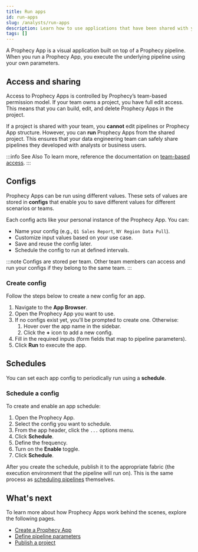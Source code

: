 ```yaml
---
title: Run apps
id: run-apps
slug: /analysts/run-apps
description: Learn how to use applications that have been shared with you
tags: []
---
```


A Prophecy App is a visual application built on top of a Prophecy pipeline. When you run a Prophecy App, you execute the underlying pipeline using your own parameters.

## Access and sharing

Access to Prophecy Apps is controlled by Prophecy’s team-based permission model. If your team owns a project, you have full edit access. This means that you can build, edit, and delete Prophecy Apps in the project.

If a project is shared with your team, you **cannot** edit pipelines or Prophecy App structure. However, you can **run** Prophecy Apps from the shared project. This ensures that your data engineering team can safely share pipelines they developed with analysts or business users.

:::info See Also
To learn more, reference the documentation on [team-based access](/administration/teams-users/team-based-access).
:::

## Configs

Prophecy Apps can be run using different values. These sets of values are stored in **configs** that enable you to save different values for different scenarios or teams.

Each config acts like your personal instance of the Prophecy App. You can:

- Name your config (e.g., `Q1 Sales Report`, `NY Region Data Pull`).
- Customize input values based on your use case.
- Save and reuse the config later.
- Schedule the config to run at defined intervals.

:::note
Configs are stored per team. Other team members can access and run your configs if they belong to the same team.
:::

### Create config

Follow the steps below to create a new config for an app.

1. Navigate to the **App Browser**.
1. Open the Prophecy App you want to use.
1. If no configs exist yet, you’ll be prompted to create one. Otherwise:
   1. Hover over the app name in the sidebar.
   1. Click the **+** icon to add a new config.
1. Fill in the required inputs (form fields that map to pipeline parameters).
1. Click **Run** to execute the app.

## Schedules

You can set each app config to periodically run using a **schedule**.

### Schedule a config

To create and enable an app schedule:

1. Open the Prophecy App.
1. Select the config you want to schedule.
1. From the app header, click the `...` options menu.
1. Click **Schedule**.
1. Define the frequency.
1. Turn on the **Enable** toggle.
1. Click **Schedule**.

After you create the schedule, publish it to the appropriate fabric (the execution environment that the pipeline will run on). This is the same process as [scheduling pipelines](/analysts/scheduling) themselves.

## What's next

To learn more about how Prophecy Apps work behind the scenes, explore the following pages.

- [Create a Prophecy App](/analysts/create-business-applications)
- [Define pipeline parameters](/analysts/pipeline-parameters)
- [Publish a project](/analysts/project-publication)
